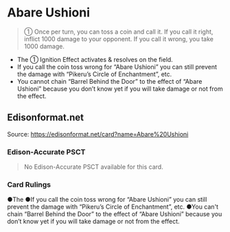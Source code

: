 # Abare Ushioni

> ① Once per turn, you can toss a coin and call it. If you call it right, inflict 1000 damage to your opponent. If you call it wrong, you take 1000 damage.

*   The ① Ignition Effect activates & resolves on the field.
*   If you call the coin toss wrong for “Abare Ushioni” you can still prevent the damage with “Pikeru’s Circle of Enchantment”, etc.
*   You cannot chain “Barrel Behind the Door” to the effect of “Abare Ushioni” because you don’t know yet if you will take damage or not from the effect.

## Edisonformat.net

Source: https://edisonformat.net/card?name=Abare%20Ushioni

### Edison-Accurate PSCT

> No Edison-Accurate PSCT available for this card.

### Card Rulings

●The ●If you call the coin toss wrong for “Abare Ushioni” you can still prevent the damage with “Pikeru’s Circle of Enchantment”, etc.
●You can't chain “Barrel Behind the Door” to the effect of “Abare Ushioni” because you don’t know yet if you will take damage or not from the effect.
            